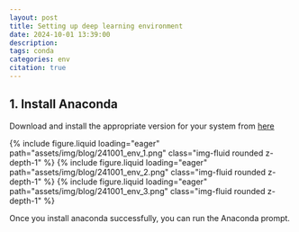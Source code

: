 ```yaml
---
layout: post
title: Setting up deep learning environment
date: 2024-10-01 13:39:00
description:
tags: conda
categories: env
citation: true
---
```


## 1. Install Anaconda

Download and install the appropriate version for your system from [here](https://www.anaconda.com/download)


<swiper-container keyboard="true" navigation="true" pagination="true" pagination-clickable="true" pagination-dynamic-bullets="true" rewind="true">
  <swiper-slide>{% include figure.liquid loading="eager" path="assets/img/blog/241001_env_1.png" class="img-fluid rounded z-depth-1" %}</swiper-slide>
  <swiper-slide>{% include figure.liquid loading="eager" path="assets/img/blog/241001_env_2.png" class="img-fluid rounded z-depth-1" %}</swiper-slide>
  <swiper-slide>{% include figure.liquid loading="eager" path="assets/img/blog/241001_env_3.png" class="img-fluid rounded z-depth-1" %}</swiper-slide>
</swiper-container>


Once you install anaconda successfully, you can run the Anaconda prompt.


